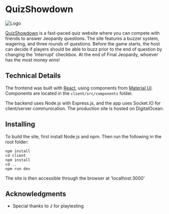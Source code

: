 # QuizShowdown

![Logo](https://user-images.githubusercontent.com/51413275/108643386-6c7d9880-7478-11eb-9db9-95f405091aab.png)

[QuizShowdown](http://quizshowdown.com) is a fast-paced quiz website where you can compete with friends to
answer Jeopardy questions. The site features a buzzer system, wagering, and three rounds of questions.
Before the game starts, the host can decide if players should be able to buzz prior to the end of question
by changing the 'Interrupt' checkbox. At the end of Final Jeopardy, whoever has the most money wins!

## Technical Details

The frontend was built with [React](https://reactjs.org/), using components from
[Material UI](https://material-ui.com/). Components are located in the `client/src/components` folder.

The backend uses Node.js with Express.js, and the app uses Socket.IO for client/server communication.
The production site is hosted on DigitalOcean.

## Installing

To build the site, first install Node.js and npm. Then run the following in the root folder:

```
npm install
cd client
npm install
cd ..
npm run dev
```
The site is then accessible through the browser at 'localhost:3000'

## Acknowledgments

* Special thanks to J for playtesting
